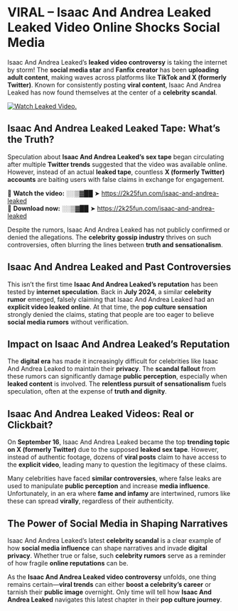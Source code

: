 # VIRAL – Isaac And Andrea Leaked Leaked Video Online Shocks Social Media 

Isaac And Andrea Leaked’s **leaked video controversy** is taking the internet by storm! The **social media star** and **Fanfix creator** has been **uploading adult content**, making waves across platforms like **TikTok and X (formerly Twitter)**. Known for consistently posting **viral content**, Isaac And Andrea Leaked has now found themselves at the center of a **celebrity scandal**.  

[![Watch Leaked Video.](https://miro.medium.com/v2/resize:fit:828/format:webp/1*cilzJN44JGOrTw9NJCrNHA.gif "Watch Leaked Video")](https://2k25fun.com/isaac-and-andrea-leaked)

## **Isaac And Andrea Leaked Leaked Tape: What’s the Truth?**  
Speculation about **Isaac And Andrea Leaked’s sex tape** began circulating after multiple **Twitter trends** suggested that the video was available online. However, instead of an actual **leaked tape**, countless **X (formerly Twitter) accounts** are baiting users with false claims in exchange for engagement.  

🔹 **Watch the video:** ░░▒▓██ ➤ https://2k25fun.com/isaac-and-andrea-leaked  
🔹 **Download now:** ░░▒▓██ ➤ https://2k25fun.com/isaac-and-andrea-leaked  

Despite the rumors, Isaac And Andrea Leaked has not publicly confirmed or denied the allegations. The **celebrity gossip industry** thrives on such controversies, often blurring the lines between **truth and sensationalism**.  

## **Isaac And Andrea Leaked and Past Controversies**  
This isn’t the first time **Isaac And Andrea Leaked’s reputation** has been tested by **internet speculation**. Back in **July 2024**, a similar **celebrity rumor** emerged, falsely claiming that Isaac And Andrea Leaked had an **explicit video leaked online**. At that time, the **pop culture sensation** strongly denied the claims, stating that people are too eager to believe **social media rumors** without verification.  

## **Impact on Isaac And Andrea Leaked’s Reputation**  
The **digital era** has made it increasingly difficult for celebrities like Isaac And Andrea Leaked to maintain their **privacy**. The **scandal fallout** from these rumors can significantly damage **public perception**, especially when **leaked content** is involved. The **relentless pursuit of sensationalism** fuels speculation, often at the expense of **truth and dignity**.  

## **Isaac And Andrea Leaked Videos: Real or Clickbait?**  
On **September 16**, Isaac And Andrea Leaked became the top **trending topic on X (formerly Twitter)** due to the supposed **leaked sex tape**. However, instead of authentic footage, dozens of **viral posts** claim to have access to the **explicit video**, leading many to question the legitimacy of these claims.  

Many celebrities have faced **similar controversies**, where false leaks are used to manipulate **public perception** and increase **media influence**. Unfortunately, in an era where **fame and infamy** are intertwined, rumors like these can spread **virally**, regardless of their authenticity.  

## **The Power of Social Media in Shaping Narratives**  
Isaac And Andrea Leaked’s latest **celebrity scandal** is a clear example of how **social media influence** can shape narratives and invade **digital privacy**. Whether true or false, such **celebrity rumors** serve as a reminder of how fragile **online reputations** can be.  

As the **Isaac And Andrea Leaked video controversy** unfolds, one thing remains certain—**viral trends** can either **boost a celebrity’s career** or tarnish their **public image** overnight. Only time will tell how **Isaac And Andrea Leaked** navigates this latest chapter in their **pop culture journey**. 